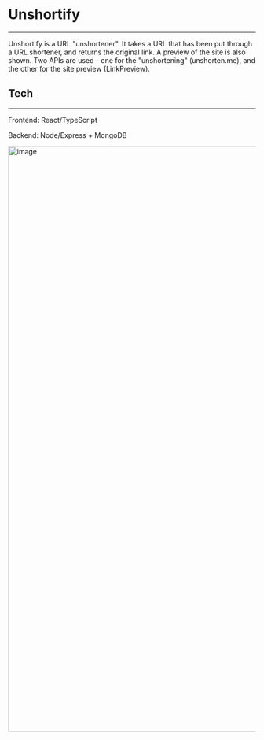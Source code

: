 # Unshortify
---

Unshortify is a URL "unshortener". It takes a URL that has been put through a URL shortener, and returns the original link.
A preview of the site is also shown. Two APIs are used - one for the "unshortening" (unshorten.me), and the other for the site preview (LinkPreview).


## Tech 
---
Frontend: React/TypeScript

Backend: Node/Express + MongoDB

<img width="1190" alt="image" src="https://github.com/rjchen8/unshortify/assets/122511498/c858366b-30ee-424a-ac7e-8de47148429a">
